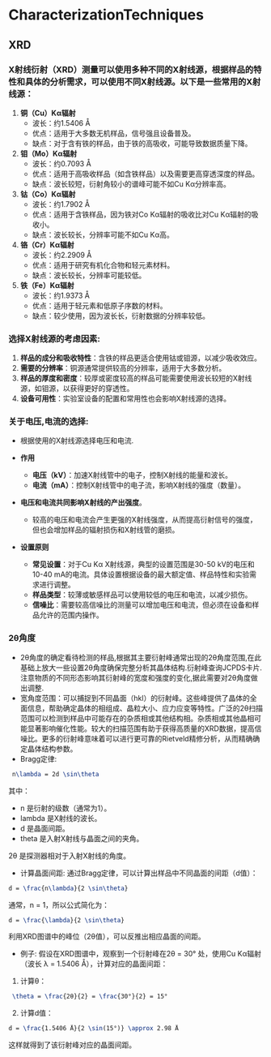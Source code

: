 # CharacterizationTechniques

## XRD

### X射线衍射（XRD）测量可以使用多种不同的X射线源，根据样品的特性和具体的分析需求，可以使用不同X射线源。以下是一些常用的X射线源：

1. **铜（Cu）Kα辐射**
   - 波长：约1.5406 Å
   - 优点：适用于大多数无机样品，信号强且设备普及。
   - 缺点：对于含有铁的样品，由于铁的高吸收，可能导致数据质量下降。
2. **钼（Mo）Kα辐射**
    - 波长：约0.7093 Å
    - 优点：适用于高吸收样品（如含铁样品）以及需要更高穿透深度的样品。
    - 缺点：波长较短，衍射角较小的谱峰可能不如Cu Kα分辨率高。
3. **钴（Co）Kα辐射**
    - 波长：约1.7902 Å
    - 优点：适用于含铁样品，因为铁对Co Kα辐射的吸收比对Cu Kα辐射的吸收小。
    - 缺点：波长较长，分辨率可能不如Cu Kα高。
4. **铬（Cr）Kα辐射**
    - 波长：约2.2909 Å
    - 优点：适用于研究有机化合物和轻元素材料。
    - 缺点：波长较长，分辨率可能较低。
5. **铁（Fe）Kα辐射**
    - 波长：约1.9373 Å
    - 优点：适用于轻元素和低原子序数的材料。
    - 缺点：较少使用，因为波长长，衍射数据的分辨率较低。

### 选择X射线源的考虑因素:

1. **样品的成分和吸收特性**：含铁的样品更适合使用钴或钼源，以减少吸收效应。
2. **需要的分辨率**：铜源通常提供较高的分辨率，适用于大多数分析。
3. **样品的厚度和密度**：较厚或密度较高的样品可能需要使用波长较短的X射线源，如钼源，以获得更好的穿透性。
4. **设备可用性**：实验室设备的配置和常用性也会影响X射线源的选择。

### 关于电压,电流的选择:
    
- 根据使用的X射线源选择电压和电流.
- **作用**
  - **电压（kV）**：加速X射线管中的电子，控制X射线的能量和波长。
  - **电流（mA）**：控制X射线管中的电子流，影响X射线的强度（数量）。
- **电压和电流共同影响X射线的产出强度**。
  - 较高的电压和电流会产生更强的X射线强度，从而提高衍射信号的强度，但也会增加样品的辐射损伤和X射线管的磨损。

- **设置原则**
  - **常见设置**：对于Cu Kα X射线源，典型的设置范围是30-50 kV的电压和10-40 mA的电流。具体设置根据设备的最大额定值、样品特性和实验需求进行调整。
  - **样品类型**：较薄或敏感样品可以使用较低的电压和电流，以减少损伤。
  - **信噪比**：需要较高信噪比的测量可以增加电压和电流，但必须在设备和样品允许的范围内操作。

### 2θ角度

- 2θ角度的确定看待检测的样品,根据其主要衍射峰通常出现的2θ角度范围,在此基础上放大一些设置2θ角度确保完整分析其晶体结构.衍射峰查询JCPDS卡片.注意物质的不同形态影响其衍射峰的宽度和强度的变化,据此需要对2θ角度做出调整.
- 宽角度范围：可以捕捉到不同晶面（hkl）的衍射峰。这些峰提供了晶体的全面信息，帮助确定晶体的相组成、晶粒大小、应力应变等特性。广泛的2θ扫描范围可以检测到样品中可能存在的杂质相或其他结构相。杂质相或其他晶相可能显著影响催化性能。较大的扫描范围有助于获得高质量的XRD数据，提高信噪比。更多的衍射峰意味着可以进行更可靠的Rietveld精修分析，从而精确确定晶体结构参数。
- Bragg定律:
```tex
 n\lambda = 2d \sin\theta
```
其中：
-  n 是衍射的级数（通常为1）。
-  lambda 是X射线的波长。
-  d 是晶面间距。
-  theta 是入射X射线与晶面之间的夹角。

2θ 是探测器相对于入射X射线的角度。

- 计算晶面间距:
通过Bragg定律，可以计算出样品中不同晶面的间距（d值）：
```tex
d = \frac{n\lambda}{2 \sin\theta} 
```
通常，n = 1，所以公式简化为：
```tex
d = \frac{\lambda}{2 \sin\theta} 
```
利用XRD图谱中的峰位（2θ值），可以反推出相应晶面的间距。

- 例子:
假设在XRD图谱中，观察到一个衍射峰在2θ = 30° 处，使用Cu Kα辐射（波长 λ = 1.5406 Å），计算对应的晶面间距：

1. 计算θ：
```tex
 \theta = \frac{2θ}{2} = \frac{30°}{2} = 15°
```

2. 计算d值：
```tex
d = \frac{1.5406 Å}{2 \sin(15°)} \approx 2.98 Å  
```
这样就得到了该衍射峰对应的晶面间距。

